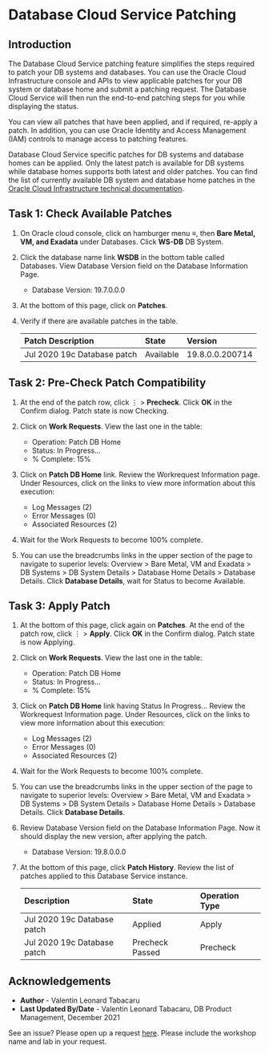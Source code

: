 # Database Cloud Service Patching

## Introduction

The Database Cloud Service patching feature simplifies the steps required to patch your DB systems and databases. You can use the Oracle Cloud Infrastructure console and APIs to view applicable patches for your DB system or database home and submit a patching request. The Database Cloud Service will then run the end-to-end patching steps for you while displaying the status.

You can view all patches that have been applied, and if required, re-apply a patch. In addition, you can use Oracle Identity and Access Management (IAM) controls to manage access to patching features.

Database Cloud Service specific patches for DB systems and database homes can be applied. Only the latest patch is available for DB systems while database homes supports both latest and older patches. You can find the list of currently available DB system and database home patches in the [Oracle Cloud Infrastructure technical documentation](https://docs.cloud.oracle.com/en-us/iaas/Content/Database/Tasks/patchingDB.htm).

## Task 1: Check Available Patches

1. On Oracle cloud console, click on hamburger menu ≡, then **Bare Metal, VM, and Exadata** under Databases. Click **WS-DB** DB System.

2. Click the database name link **WSDB** in the bottom table called Databases. View Database Version field on the Database Information Page. 

    - Database Version: 19.7.0.0.0

3. At the bottom of this page, click on **Patches**.

4. Verify if there are available patches in the table.

    | Patch Description | State | Version  |
    |:----------|:----------|:----------|
    | Jul 2020 19c Database patch    | Available    | 19.8.0.0.200714    |

## Task 2: Pre-Check Patch Compatibility

1. At the end of the patch row, click ⋮ > **Precheck**. Click **OK** in the Confirm dialog. Patch state is now Checking.

2. Click on **Work Requests**. View the last one in the table:

    - Operation: Patch DB Home
    - Status: In Progress...
    - % Complete: 15%

3. Click on **Patch DB Home** link. Review the Workrequest Information page. Under Resources, click on the links to view more information about this execution:

    - Log Messages (2)
    - Error Messages (0)
    - Associated Resources (2)

4. Wait for the Work Requests to become 100% complete.

5. You can use the breadcrumbs links in the upper section of the page to navigate to superior levels: Overview > Bare Metal, VM and Exadata > DB Systems > DB System Details > Database Home Details > Database Details. Click **Database Details**, wait for Status to become Available.

## Task 3: Apply Patch

1. At the bottom of this page, click again on **Patches**. At the end of the patch row, click ⋮ > **Apply**. Click **OK** in the Confirm dialog. Patch state is now Applying.

2. Click on **Work Requests**. View the last one in the table:

    - Operation: Patch DB Home
    - Status: In Progress...
    - % Complete: 15%

3. Click on **Patch DB Home** link having Status In Progress... Review the Workrequest Information page. Under Resources, click on the links to view more information about this execution:

    - Log Messages (2)
    - Error Messages (0)
    - Associated Resources (2)

4. Wait for the Work Requests to become 100% complete.

5. You can use the breadcrumbs links in the upper section of the page to navigate to superior levels: Overview > Bare Metal, VM and Exadata > DB Systems > DB System Details > Database Home Details > Database Details. Click **Database Details**.

6. Review Database Version field on the Database Information Page. Now it should display the new version, after applying the patch.

    - Database Version: 19.8.0.0.0

7. At the bottom of this page, click **Patch History**. Review the list of patches applied to this Database Service instance.

    | Description  | State  | Operation Type  |
    |:----------|:----------|:----------|
    | Jul 2020 19c Database patch    | Applied    | Apply    |
    | Jul 2020 19c Database patch   | Precheck Passed    | Precheck    |

## Acknowledgements

- **Author** - Valentin Leonard Tabacaru
- **Last Updated By/Date** - Valentin Leonard Tabacaru, DB Product Management, December 2021

See an issue? Please open up a request [here](https://github.com/oracle/learning-library/issues). Please include the workshop name and lab in your request.

